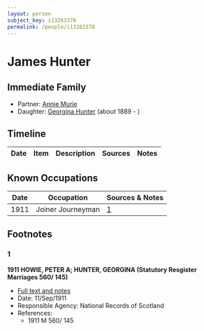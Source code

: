 ```yaml
---
layout: person
subject_key: i13263378
permalink: /people/i13263378
---
```


# James Hunter

## Immediate Family

* Partner: [Annie Murie](./@23704804@-annie-murie-b-d.md)
* Daughter: [Georgina Hunter](./@69291286@-georgina-hunter-b1889-d.md) (about 1889 - )

## Timeline

Date | Item | Description | Sources | Notes
---|---|---|---|---

## Known Occupations

Date | Occupation | Sources & Notes
---|---|---
1911 | Joiner Journeyman | [1](#1)

## Footnotes

### 1

**1911 HOWIE, PETER A; HUNTER, GEORGINA (Statutory Resgister Marriages 560/ 145)**

* [Full text and notes](../sources/@59422822@-1911-howie,-peter-a;-hunter,-georgina-statutory-resgister-marriages-560-145-.md)
* Date: 11/Sep/1911
* Responsible Agency: National Records of Scotland
* References: 
  * 1911 M 560/ 145

